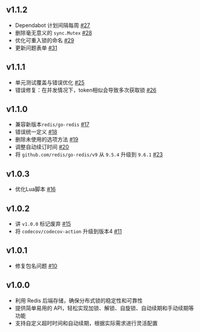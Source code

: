 ## v1.1.2
- Dependabot 计划间隔每周 [#27](https://github.com/jefferyjob/go-redislock/pull/27)
- 删除毫无意义的 `sync.Mutex` [#28](https://github.com/jefferyjob/go-redislock/pull/28)
- 优化可重入锁的命名 [#29](https://github.com/jefferyjob/go-redislock/pull/29)
- 更新问题表单 [#31](https://github.com/jefferyjob/go-redislock/pull/31)

## v1.1.1
- 单元测试覆盖与错误优化 [#25](https://github.com/jefferyjob/go-redislock/pull/25)
- 错误修复：在并发情况下，token相似会导致多次获取锁 [#26](https://github.com/jefferyjob/go-redislock/pull/26)

## v1.1.0
- 兼容新版本`redis/go-redis` [#17](https://github.com/jefferyjob/go-redislock/pull/17)
- 错误统一定义 [#18](https://github.com/jefferyjob/go-redislock/pull/18)
- 删除未使用的选项方法 [#19](https://github.com/jefferyjob/go-redislock/pull/19)
- 调整自动续订时间 [#20](https://github.com/jefferyjob/go-redislock/pull/20)
- 将 `github.com/redis/go-redis/v9` 从 `9.5.4` 升级到 `9.6.1` [#23](https://github.com/jefferyjob/go-redislock/pull/23)

## v1.0.3
- 优化Lua脚本 [#16](https://github.com/jefferyjob/go-redislock/pull/16)

## v1.0.2
- 讲 `v1.0.0` 标记废弃 [#15](https://github.com/jefferyjob/go-redislock/pull/15)
- 将 `codecov/codecov-action` 升级到版本4 [#11](https://github.com/jefferyjob/go-redislock/pull/11)

## v1.0.1
- 修复包名问题 [#10](https://github.com/jefferyjob/go-redislock/pull/10)

## v1.0.0
- 利用 Redis 后端存储，确保分布式锁的稳定性和可靠性
- 提供简单易用的 API，轻松实现加锁、解锁、自旋锁、自动续期和手动续期等功能
- 支持自定义超时时间和自动续期，根据实际需求进行灵活配置